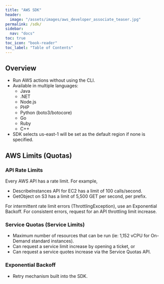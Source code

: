 ```yaml
---
title: "AWS SDK"
header:
  image: "/assets/images/aws_developer_associate_teaser.jpg"
permalink: /sdk/
sidebar:
  nav: "docs"
toc: true
toc_icon: "book-reader"
toc_label: "Table of Contents"
---
```


## Overview

- Run AWS actions without using the CLI.
- Available in multiple languages:
  - Java
  - .NET
  - Node.js
  - PHP
  - Python (boto3/botocore)
  - Go
  - Ruby
  - C++
- SDK selects us-east-1 will be set as the default region if none is specified.

## AWS Limits (Quotas)

### API Rate Limits

Every AWS API has a rate limit. For example,

- DescribeInstances API for EC2 has a limit of 100 calls/second.
- GetObject on S3 has a limit of 5,500 GET per second, per prefix.

For intermittent rate limit errors (ThrottlingException), use an Exponential Backoff. For consistent errors, request for an API throttling limit increase.
  
### Service Quotas (Service Limits)

- Maximum number of resources that can be run (ie: 1,152 vCPU for On-Demand standard instances).
- Can request a service limit increase by opening a ticket, or
- Can request a service quotes increase via the Service Quotas API.

### Exponential Backoff

- Retry mechanism built into the SDK.
